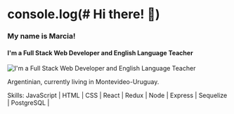 
# console.log(# Hi there! 👋)
### My name is Marcia!
#### I'm a Full Stack Web Developer and English Language Teacher
![I'm a Full Stack Web Developer and English Language Teacher](https://arturssmirnovs.github.io/github-profile-readme-generator/images/banner.png)

Argentinian, currently living in Montevideo-Uruguay.

Skills:  JavaScript | HTML | CSS | React | Redux | Node | Express | Sequelize | PostgreSQL |
